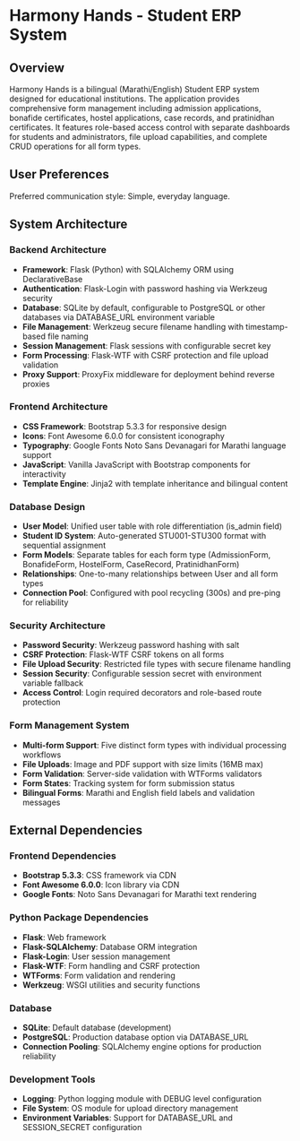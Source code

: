 # Harmony Hands - Student ERP System

## Overview

Harmony Hands is a bilingual (Marathi/English) Student ERP system designed for educational institutions. The application provides comprehensive form management including admission applications, bonafide certificates, hostel applications, case records, and pratinidhan certificates. It features role-based access control with separate dashboards for students and administrators, file upload capabilities, and complete CRUD operations for all form types.

## User Preferences

Preferred communication style: Simple, everyday language.

## System Architecture

### Backend Architecture
- **Framework**: Flask (Python) with SQLAlchemy ORM using DeclarativeBase
- **Authentication**: Flask-Login with password hashing via Werkzeug security
- **Database**: SQLite by default, configurable to PostgreSQL or other databases via DATABASE_URL environment variable
- **File Management**: Werkzeug secure filename handling with timestamp-based file naming
- **Session Management**: Flask sessions with configurable secret key
- **Form Processing**: Flask-WTF with CSRF protection and file upload validation
- **Proxy Support**: ProxyFix middleware for deployment behind reverse proxies

### Frontend Architecture
- **CSS Framework**: Bootstrap 5.3.3 for responsive design
- **Icons**: Font Awesome 6.0.0 for consistent iconography
- **Typography**: Google Fonts Noto Sans Devanagari for Marathi language support
- **JavaScript**: Vanilla JavaScript with Bootstrap components for interactivity
- **Template Engine**: Jinja2 with template inheritance and bilingual content

### Database Design
- **User Model**: Unified user table with role differentiation (is_admin field)
- **Student ID System**: Auto-generated STU001-STU300 format with sequential assignment
- **Form Models**: Separate tables for each form type (AdmissionForm, BonafideForm, HostelForm, CaseRecord, PratinidhanForm)
- **Relationships**: One-to-many relationships between User and all form types
- **Connection Pool**: Configured with pool recycling (300s) and pre-ping for reliability

### Security Architecture
- **Password Security**: Werkzeug password hashing with salt
- **CSRF Protection**: Flask-WTF CSRF tokens on all forms
- **File Upload Security**: Restricted file types with secure filename handling
- **Session Security**: Configurable session secret with environment variable fallback
- **Access Control**: Login required decorators and role-based route protection

### Form Management System
- **Multi-form Support**: Five distinct form types with individual processing workflows
- **File Uploads**: Image and PDF support with size limits (16MB max)
- **Form Validation**: Server-side validation with WTForms validators
- **Form States**: Tracking system for form submission status
- **Bilingual Forms**: Marathi and English field labels and validation messages

## External Dependencies

### Frontend Dependencies
- **Bootstrap 5.3.3**: CSS framework via CDN
- **Font Awesome 6.0.0**: Icon library via CDN  
- **Google Fonts**: Noto Sans Devanagari for Marathi text rendering

### Python Package Dependencies
- **Flask**: Web framework
- **Flask-SQLAlchemy**: Database ORM integration
- **Flask-Login**: User session management
- **Flask-WTF**: Form handling and CSRF protection
- **WTForms**: Form validation and rendering
- **Werkzeug**: WSGI utilities and security functions

### Database
- **SQLite**: Default database (development)
- **PostgreSQL**: Production database option via DATABASE_URL
- **Connection Pooling**: SQLAlchemy engine options for production reliability

### Development Tools
- **Logging**: Python logging module with DEBUG level configuration
- **File System**: OS module for upload directory management
- **Environment Variables**: Support for DATABASE_URL and SESSION_SECRET configuration